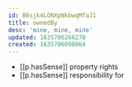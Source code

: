 ```yaml
---
id: B6sjk4LONXpNkbwqMfaJ1
title: ownedBy
desc: 'mine, mine, mine'
updated: 1635706266270
created: 1635706096064
---
```



- [[p.hasSense]] property rights
- [[p.hasSense]] responsibility for

